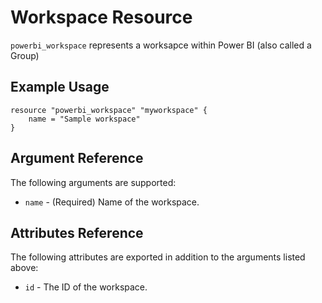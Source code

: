 # Workspace Resource
`powerbi_workspace` represents a worksapce within Power BI (also called a Group)

## Example Usage
```hcl
resource "powerbi_workspace" "myworkspace" {
	name = "Sample workspace"
}
```

## Argument Reference
The following arguments are supported:
<!-- docgen:NonComputedParameters -->
* `name` - (Required) Name of the workspace.
<!-- /docgen -->

## Attributes Reference
The following attributes are exported in addition to the arguments listed above:
* `id` - The ID of the workspace.
<!-- docgen:ComputedParameters -->

<!-- /docgen -->